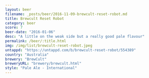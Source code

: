 ```yaml
---
layout: beer
filename: _posts/beer/2016-11-09-brewcult-reset-robot.md
title: Brewcult Reset Robot
category: beer
score: 7
beer-date: "2016-01-06"
desc: "A little on the weak side but a really good pale flavour"
permalink: /beer/:title.html
img: /img/list/brewcult-reset-robot.jpeg
untappd: "https://untappd.com/b/brewcult-reset-robot/554389"
country: "Australia"
brewery: "BrewCult"
breweryURL: "brewery/brewcult.html"
style: "Pale Ale - International"
---
```

